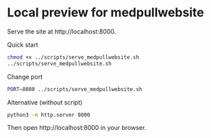 # Local preview for medpullwebsite

Serve the site at http://localhost:8000.

Quick start
```sh path=null start=null
chmod +x ../scripts/serve_medpullwebsite.sh
../scripts/serve_medpullwebsite.sh
```

Change port
```sh path=null start=null
PORT=8080 ../scripts/serve_medpullwebsite.sh
```

Alternative (without script)
```sh path=null start=null
python3 -m http.server 8000
```
Then open http://localhost:8000 in your browser.